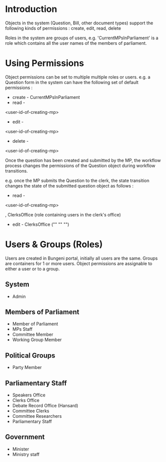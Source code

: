 # Introduction

Objects in the system (Question, Bill, other document types) support the following kinds of permissions : create, edit, read, delete

Roles in the system are groups of users, e.g. 'CurrentMPsInParliament' is a role which contains all the user names of the members of parliament.

# Using Permissions

Object permissions can be set to multiple multiple roles or users. e.g. a Question form in the system can have the following set of default permissions :
  * create - CurrentMPsInParliament
  * read - 

&lt;user-id-of-creating-mp&gt;


  * edit - 

&lt;user-id-of-creating-mp&gt;


  * delete - 

&lt;user-id-of-creating-mp&gt;



Once the question has been created and submitted by the MP, the workflow process changes the permissions of the Question object during workflow transitions.

e.g. once the MP submits the Question to the clerk, the state transition changes the state of the submitted question object as follows :
  * read - 

&lt;user-id-of-creating-mp&gt;

, ClerksOffice (role containing users in the clerk's office)
  * edit - ClerksOffice (""  ""  "")



# Users & Groups (Roles)

Users are created in Bungeni portal, initially all users are the same.
Groups are containers for 1 or more users.
Object permissions are assignable to either a user or to a group.

## System

  * Admin

## Members of Parliament

  * Member of Parliament
  * MPs Staff
  * Committee Member
  * Working Group Member

## Political Groups

  * Party Member

## Parliamentary Staff

  * Speakers Office
  * Clerks Office
  * Debate Record Office (Hansard)
  * Committee Clerks
  * Committee Researchers
  * Parliamentary Staff

## Government

  * Minister
  * Ministry staff